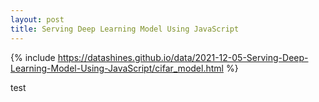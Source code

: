 ```yaml
---
layout: post
title: Serving Deep Learning Model Using JavaScript
---
```


{% include https://datashines.github.io/data/2021-12-05-Serving-Deep-Learning-Model-Using-JavaScript/cifar_model.html %}

test
